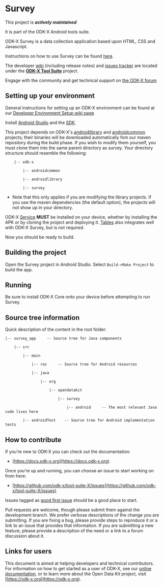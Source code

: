 # Survey

This project is __*actively maintained*__

It is part of the ODK-X Android tools suite.

ODK-X Survey is a data collection application based upon HTML, CSS and Javascript.

Instructions on how to use Survey can be found [here](https://docs.odk-x.org/survey-using/).

The developer [wiki](https://github.com/odk-x/tool-suite-X/wiki) (including release notes) and
[issues tracker](https://github.com/odk-x/tool-suite-X/issues) are located under
the [**ODK-X Tool Suite**](https://github.com/odk-x) project.

Engage with the community and get technical support on [the ODK-X forum](https://forum.odk-x.org)

## Setting up your environment

General instructions for setting up an ODK-X environment can be found at our [Developer Environment Setup wiki page](https://github.com/odk-x/tool-suite-X/wiki/Developer-Environment-Setup)

Install [Android Studio](http://developer.android.com/tools/studio/index.html) and the [SDK](http://developer.android.com/sdk/index.html#Other).

This project depends on ODK-X's [androidlibrary](https://github.com/odk-x/androidlibrary) and [androidcommon](https://github.com/odk-x/androidcommon) projects; their binaries will be downloaded automatically fom our maven repository during the build phase. If you wish to modify them yourself, you must clone them into the same parent directory as survey. Your directory structure should resemble the following:

        |-- odk-x

            |-- androidcommon

            |-- androidlibrary

            |-- survey


  * Note that this only applies if you are modifying the library projects. If you use the maven dependencies (the default option), the projects will not show up in your directory. 

ODK-X [Service](https://github.com/odk-x/services) __MUST__ be installed on your device, whether by installing the APK or by cloning the project and deploying it. [Tables](https://github.com/odk-x/tables) also integrates well with ODK-X Survey, but is not required.

Now you should be ready to build.

## Building the project

Open the Survey project in Android Studio. Select `Build->Make Project` to build the app.

## Running

Be sure to install ODK-X Core onto your device before attempting to run Survey.

## Source tree information
Quick description of the content in the root folder:

    |-- survey_app     -- Source tree for Java components

        |-- src

            |-- main

                |-- res     -- Source tree for Android resources

                |-- java

                    |-- org

                        |-- opendatakit

                            |-- survey

                                |-- android     -- The most relevant Java code lives here
                                
            |-- androidTest    -- Source tree for Android implementation tests

## How to contribute
If you’re new to ODK-X you can check out the documentation:
- [https://docs.odk-x.org](https://docs.odk-x.org)

Once you’re up and running, you can choose an issue to start working on from here: 
- [https://github.com/odk-x/tool-suite-X/issues](https://github.com/odk-x/tool-suite-X/issues)

Issues tagged as [good first issue](https://github.com/odk-x/tool-suite-X/issues?q=is%3Aissue+is%3Aopen+label%3A%22good+first+issue%22) should be a good place to start.

Pull requests are welcome, though please submit them against the development branch. We prefer verbose descriptions of the change you are submitting. If you are fixing a bug, please provide steps to reproduce it or a link to an issue that provides that information. If you are submitting a new feature, please provide a description of the need or a link to a forum discussion about it. 

## Links for users
This document is aimed at helping developers and technical contributors. For information on how to get started as a user of ODK-X, see our [online documentation](https://docs.odk-x.org), or to learn more about the Open Data Kit project, visit [https://odk-x.org](https://odk-x.org).
